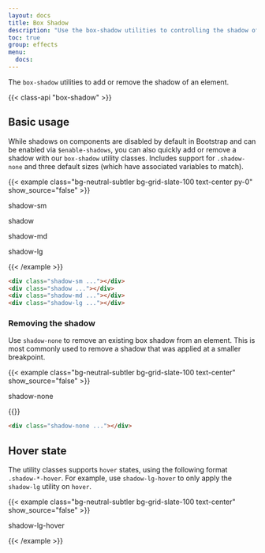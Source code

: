 ```yaml
---
layout: docs
title: Box Shadow
description: "Use the box-shadow utilities to controlling the shadow of an element."
toc: true
group: effects
menu:
  docs:    
---
```


The `box-shadow` utilities to add or remove the shadow of an element.

{{< class-api "box-shadow" >}}

## Basic usage

While shadows on components are disabled by default in Bootstrap and can be enabled via `$enable-shadows`, you can also quickly add or remove a shadow with our `box-shadow` utility classes. Includes support for `.shadow-none` and three default sizes (which have associated variables to match).

{{< example class="bg-neutral-subtler bg-grid-slate-100 text-center py-0" show_source="false" >}}
<div class="d-flex justify-content-around overflow-x-auto gap-4 py-8">
  <div>
    <p class="fs-sm fw-semibold text-body-tertiary mb-3">shadow-sm</p>
    <div class="shadow-sm bd-w-24 bd-h-24 bg-body rounded"></div>
  </div>
  <div>
    <p class="fs-sm fw-semibold text-body-tertiary mb-3">shadow</p>
    <div class="shadow bd-w-24 bd-h-24 bg-body rounded"></div>
  </div>
  <div>
    <p class="fs-sm fw-semibold text-body-tertiary mb-3">shadow-md</p>
    <div class="shadow-md bd-w-24 bd-h-24 bg-body rounded"></div>
  </div>
  <div>
    <p class="fs-sm fw-semibold text-body-tertiary mb-3">shadow-lg</p>
    <div class="shadow-lg bd-w-24 bd-h-24 bg-body rounded"></div>
  </div>
</div>

{{< /example >}}

```html
<div class="shadow-sm ..."></div>
<div class="shadow ..."></div>
<div class="shadow-md ..."></div>
<div class="shadow-lg ..."></div>
```

### Removing the shadow

Use `shadow-none` to remove an existing box shadow from an element. This is most commonly used to remove a shadow that was applied at a smaller breakpoint.

{{< example class="bg-neutral-subtler bg-grid-slate-100 text-center" show_source="false" >}}
<p class="fs-sm fw-semibold text-body-tertiary mb-3">shadow-none</p>
<div class="shadow-lg shadow-none bd-w-24 bd-h-24 bg-body rounded mx-auto"></div>
{{</ example >}}

```html
<div class="shadow-none ..."></div>
```

## Hover state

The utility classes supports `hover` states, using the following format `.shadow-*-hover`. For example, use `shadow-lg-hover` to only apply the `shadow-lg` utility on `hover`.


{{< example class="bg-neutral-subtler bg-grid-slate-100 text-center" show_source="false" >}}
  <div>
    <p class="fs-sm fw-semibold text-body-tertiary mb-3">shadow-lg-hover</p>
    <div class="shadow shadow-lg-hover mx-auto bd-w-24 bd-h-24 bg-body rounded transition-shadow duration-300"></div>
  </div>
{{< /example >}}